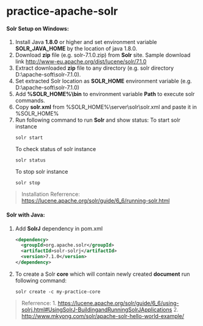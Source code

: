 # practice-apache-solr

#### Solr Setup on Windows: ####

1. Install Java **1.8.0** or higher and set environment variable **SOLR_JAVA_HOME** by the location of java 1.8.0.
2. Download **zip** file (e.g. solr-7.1.0.zip) from **Solr** site. Sample download link http://www-eu.apache.org/dist/lucene/solr/7.1.0
3. Extract downloaded **zip** file to any directory (e.g. solr directory D:\apache-soft\solr-7.1.0).
4. Set extracted Solr location as **SOLR_HOME** environment variable (e.g. D:\apache-soft\solr-7.1.0)
5. Add **%SOLR_HOME%\bin** to environment variable **Path** to execute solr commands.
6. Copy **solr.xml** from %SOLR_HOME%\server\solr\solr.xml and paste it in %SOLR_HOME%
7. Run following command to run **Solr** and show status:
    To start solr instance
    ```
    solr start
    ``` 
    To check status of solr instance
    ```
    solr status
    ```
    To stop solr instance
    ```
    solr stop
    ``` 	

> Installation Referrence: https://lucene.apache.org/solr/guide/6_6/running-solr.html 
#### Solr with Java: ####
1. Add **SolrJ** dependency in pom.xml
	```xml
	<dependency>
	  <groupId>org.apache.solr</groupId>
	  <artifactId>solr-solrj</artifactId>
	  <version>7.1.0</version>
	</dependency>	
	```

2. To create a Solr **core** which will contain newly created **document** run following command:
    ```
    solr create -c my-practice-core
    ```

> Referrence: 
    1. https://lucene.apache.org/solr/guide/6_6/using-solrj.html#UsingSolrJ-BuildingandRunningSolrJApplications
    2. http://www.mkyong.com/solr/apache-solr-hello-world-example/
